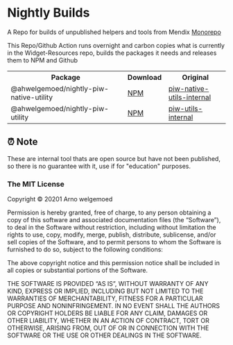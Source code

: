 # Nightly Builds

A Repo for builds of unpublished helpers and tools from Mendix [Monorepo](https://github.com/mendix/widgets-resources)

This Repo/Github Action runs overnight and carbon copies what is currently in the Widget-Resources repo, builds the packages it needs and releases them to NPM and Github

<table style="width:100%">
    <tr>
        <th>Package</th>
        <th>Download</th>
        <th>Original</th>
    </tr>
  <tr>
    <td>
    @ahwelgemoed/nightly-piw-native-utility
    </td>
    <td>
    <a href='https://www.npmjs.com/package/@ahwelgemoed/nightly-piw-native-utility'>NPM</a>
</td>
    <td>
    <a href='https://github.com/mendix/widgets-resources/tree/master/packages/tools/piw-native-utils-internal'>piw-native-utils-internal</a>    
</td>
  </tr>
  <tr>
    <td>
    @ahwelgemoed/nightly-piw-utility
    </td>
    <td>
    <a href='https://www.npmjs.com/package/@ahwelgemoed/nightly-piw-utility'>NPM</a>
    
</td>
    <td>
    <a href='https://github.com/mendix/widgets-resources/tree/master/packages/tools/piw-utils-internal'>piw-utils-internal</a>    
</td>
  </tr>
</table>

## ⏰ Note

These are internal tool thats are open source but have not been published, so there is no guarantee with it, use if for "education" purposes.

### The MIT License

Copyright © 20201 Arno welgemoed

Permission is hereby granted, free of charge, to any person obtaining a copy of this software and associated documentation files (the “Software”), to deal in the Software without restriction, including without limitation the rights to use, copy, modify, merge, publish, distribute, sublicense, and/or sell copies of the Software, and to permit persons to whom the Software is furnished to do so, subject to the following conditions:

The above copyright notice and this permission notice shall be included in all copies or substantial portions of the Software.

THE SOFTWARE IS PROVIDED “AS IS”, WITHOUT WARRANTY OF ANY KIND, EXPRESS OR IMPLIED, INCLUDING BUT NOT LIMITED TO THE WARRANTIES OF MERCHANTABILITY, FITNESS FOR A PARTICULAR PURPOSE AND NONINFRINGEMENT. IN NO EVENT SHALL THE AUTHORS OR COPYRIGHT HOLDERS BE LIABLE FOR ANY CLAIM, DAMAGES OR OTHER LIABILITY, WHETHER IN AN ACTION OF CONTRACT, TORT OR OTHERWISE, ARISING FROM, OUT OF OR IN CONNECTION WITH THE SOFTWARE OR THE USE OR OTHER DEALINGS IN THE SOFTWARE.
